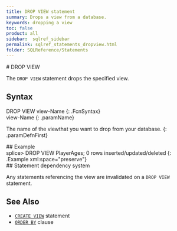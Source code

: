 ```yaml
---
title: DROP VIEW statement
summary: Drops a view from a database.
keywords: dropping a view
toc: false
product: all
sidebar:  sqlref_sidebar
permalink: sqlref_statements_dropview.html
folder: SQLReference/Statements
---
```

<section>
<div class="TopicContent" data-swiftype-index="true" markdown="1">
# DROP VIEW

The `DROP VIEW` statement drops the specified view.

## Syntax

<div class="fcnWrapperWide" markdown="1">
    DROP VIEW view-Name
{: .FcnSyntax}

</div>
<div class="paramList" markdown="1">
view-Name
{: .paramName}

The name of the viewthat you want to drop from your database.
{: .paramDefnFirst}

</div>
## Example

<div class="preWrapper" markdown="1">
    splice> DROP VIEW PlayerAges;
    0 rows inserted/updated/deleted
{: .Example xml:space="preserve"}

</div>
## Statement dependency system

Any statements referencing the view are invalidated on a `DROP VIEW`
statement.

## See Also

* [`CREATE VIEW`](sqlref_statements_createview.html) statement
* [`ORDER BY`](sqlref_clauses_orderby.html) clause

</div>
</section>

